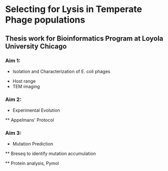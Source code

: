 # Selecting for Lysis in Temperate Phage populations 
## Thesis work for Bioinformatics Program at Loyola University Chicago

### Aim 1:
* Isolation and Characterization of E. coli phages

- Host range
- TEM imaging
### Aim 2: 
* Experimental Evolution
 
** Appelmans' Protocol 
### Aim 3: 
* Mutation Prediction
 
** Breseq to identify mutation accumulation 

** Protein analysis, Pymol


